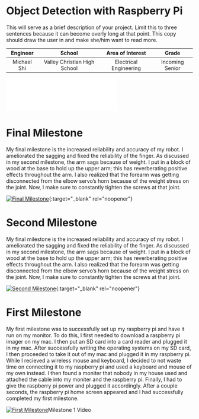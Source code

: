 ﻿# Object Detection with Raspberry Pi
This will serve as a brief description of your project. Limit this to three sentences because it can become overly long at that point. This copy should draw the user in and make she/him want to read more.

| **Engineer** | **School** | **Area of Interest** | **Grade** |
|:--:|:--:|:--:|:--:|
| Michael Shi | Valley Christian High School | Electrical Engineering | Incoming Senior

![Headstone Image](https://github.com/BlueStampEng/BSE_Template_Portfolio/blob/4655d8c4b2f1d0fa5912511d0b39542520b9f88e/branding/BlueStamp-Engineering-Logo-White.png)
  
# Final Milestone
My final milestone is the increased reliability and accuracy of my robot. I ameliorated the sagging and fixed the reliability of the finger. As discussed in my second milestone, the arm sags because of weight. I put in a block of wood at the base to hold up the upper arm; this has reverberating positive effects throughout the arm. I also realized that the forearm was getting disconnected from the elbow servo’s horn because of the weight stress on the joint. Now, I make sure to constantly tighten the screws at that joint. 

[![Final Milestone](https://res.cloudinary.com/marcomontalbano/image/upload/v1612573869/video_to_markdown/images/youtube--F7M7imOVGug-c05b58ac6eb4c4700831b2b3070cd403.jpg )](https://www.youtube.com/watch?v=F7M7imOVGug&feature=emb_logo "Final Milestone"){:target="_blank" rel="noopener"}

# Second Milestone
My final milestone is the increased reliability and accuracy of my robot. I ameliorated the sagging and fixed the reliability of the finger. As discussed in my second milestone, the arm sags because of weight. I put in a block of wood at the base to hold up the upper arm; this has reverberating positive effects throughout the arm. I also realized that the forearm was getting disconnected from the elbow servo’s horn because of the weight stress on the joint. Now, I make sure to constantly tighten the screws at that joint.

[![Second Milestone](https://res.cloudinary.com/marcomontalbano/image/upload/v1612574014/video_to_markdown/images/youtube--y3VAmNlER5Y-c05b58ac6eb4c4700831b2b3070cd403.jpg)](https://www.youtube.com/watch?v=eXkOAw8vaN0&ab_channel=BlueStampEng "Second Milestone"){:target="_blank" rel="noopener"}
# First Milestone
  

My first milestone was to successfully set up my raspberry pi and have it run on my monitor. To do this, I first needed to download a raspberry pi imager on my mac. I then put an SD card into a card reader and plugged it in my mac. After successfully writing the operating systems on my SD card, I then proceeded to take it out of my mac and plugged it in my raspberry pi. While I recieved a wireless mouse and keyboard, I decided to not waste time on connecting it to my raspberry pi and used a keyboard and mouse of my own instead. I then found a moniter that nobody in my house used and attached the cable into my moniter and the raspberry pi. Finally, I had to give the raspberry pi power and plugged it accordingly. After a couple seconds, the raspberry pi home screen appeared and I had successfully completed my first milestone.

[![First Milestone](https://www.youtube.com/embed/Wl_JNW2NZNI)](https://www.youtube.com/watch?v=Wl_JNW2NZNI&feature=youtu.be "First Milestone")Milestone 1 Video
